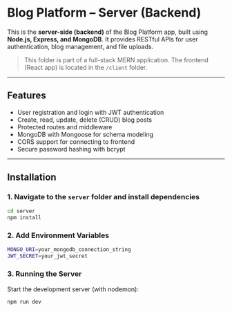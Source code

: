 # Blog Platform – Server (Backend)

This is the **server-side (backend)** of the Blog Platform app, built using **Node.js, Express, and MongoDB**. It provides RESTful APIs for user authentication, blog management, and file uploads.

> This folder is part of a full-stack MERN application. The frontend (React app) is located in the `/client` folder.

---

## Features

- User registration and login with JWT authentication
- Create, read, update, delete (CRUD) blog posts
- Protected routes and middleware
- MongoDB with Mongoose for schema modeling
- CORS support for connecting to frontend
- Secure password hashing with bcrypt

---

## Installation

### 1. Navigate to the `server` folder and install dependencies

```bash
cd server
npm install
```

### 2. Add Environment Variables

```bash
MONGO_URI=your_mongodb_connection_string
JWT_SECRET=your_jwt_secret
```

### 3. Running the Server

Start the development server (with nodemon):

```bash
npm run dev
```




